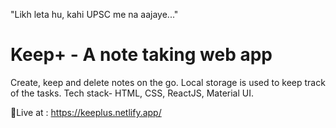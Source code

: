 "Likh leta hu, kahi UPSC me na aajaye..."

# Keep+ - A note taking web app

Create, keep and delete notes on the go. Local storage is used to keep track of the tasks. Tech stack- HTML, CSS, ReactJS, Material UI. 

🔗Live at : https://keeplus.netlify.app/
